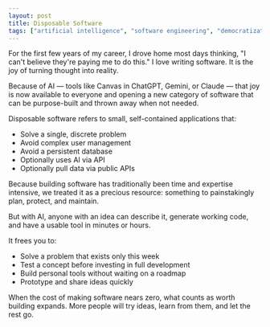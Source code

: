 ```yaml
---
layout: post
title: Disposable Software
tags: ["artificial intelligence", "software engineering", "democratization"]
---
```


For the first few years of my career, I drove home most days thinking, "I can't believe they're paying me to do this." I love writing software. It is the joy of turning thought into reality.

Because of AI — tools like Canvas in ChatGPT, Gemini, or Claude — that joy is now available to everyone and opening a new category of software that can be purpose-built and thrown away when not needed.

Disposable software refers to small, self-contained applications that:

* Solve a single, discrete problem
* Avoid complex user management
* Avoid a persistent database
* Optionally uses AI via API
* Optionally pull data via public APIs

Because building software has traditionally been time and expertise intensive, we treated it as a precious resource: something to painstakingly plan, protect, and maintain. 

But with AI, anyone with an idea can describe it, generate working code, and have a usable tool in minutes or hours.

It frees you to:

* Solve a problem that exists only this week
* Test a concept before investing in full development
* Build personal tools without waiting on a roadmap
* Prototype and share ideas quickly

When the cost of making software nears zero, what counts as worth building expands. More people will try ideas, learn from them, and let the rest go.


